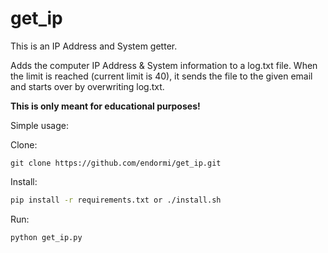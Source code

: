 # get_ip

This is an IP Address and System getter.

Adds the computer IP Address & System information to a log.txt file.
When the limit is reached (current limit is 40), it sends the file to the given email and starts over by overwriting log.txt.

**This is only meant for educational purposes!**

Simple usage:

Clone:

```
git clone https://github.com/endormi/get_ip.git
```

Install:

```bash
pip install -r requirements.txt or ./install.sh
```

Run:

```python
python get_ip.py
```

